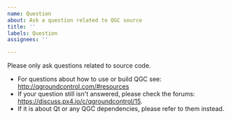 ```yaml
---
name: Question
about: Ask a question related to QGC source
title: ''
labels: Question
assignees: ''

---
```


Please only ask questions related to source code.
- For questions about how to use or build QGC see: http://qgroundcontrol.com/#resources
- If your question still isn't answered, please check the forums: https://discuss.px4.io/c/qgroundcontrol/15.
- If it is about Qt or any QGC dependencies, please refer to them instead.
